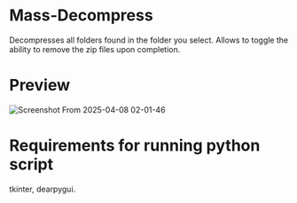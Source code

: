 # Mass-Decompress
Decompresses all folders found in the folder you select. Allows to toggle the ability to remove the zip files upon completion. 

# Preview
![Screenshot From 2025-04-08 02-01-46](https://github.com/user-attachments/assets/93d32bce-22a0-49fa-bfee-183eb46c7724)


# Requirements for running python script
tkinter, dearpygui.

